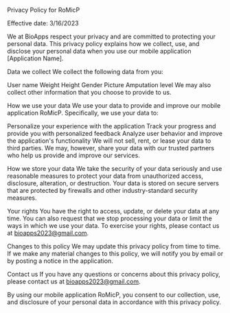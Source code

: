 Privacy Policy for RoMicP

Effective date: 3/16/2023

We at BioApps respect your privacy and are committed to protecting your personal data. This privacy policy explains how we collect, use, and disclose your personal data when you use our mobile application [Application Name].

Data we collect
We collect the following data from you:

User name
Weight
Height
Gender
Picture
Amputation level
We may also collect other information that you choose to provide to us.

How we use your data
We use your data to provide and improve our mobile application RoMicP. Specifically, we use your data to:

Personalize your experience with the application
Track your progress and provide you with personalized feedback
Analyze user behavior and improve the application's functionality
We will not sell, rent, or lease your data to third parties. We may, however, share your data with our trusted partners who help us provide and improve our services.

How we store your data
We take the security of your data seriously and use reasonable measures to protect your data from unauthorized access, disclosure, alteration, or destruction. Your data is stored on secure servers that are protected by firewalls and other industry-standard security measures.

Your rights
You have the right to access, update, or delete your data at any time. You can also request that we stop processing your data or limit the ways in which we use your data. To exercise your rights, please contact us at bioapps2023@gmail.com.

Changes to this policy
We may update this privacy policy from time to time. If we make any material changes to this policy, we will notify you by email or by posting a notice in the application.

Contact us
If you have any questions or concerns about this privacy policy, please contact us at bioapps2023@gmail.com.

By using our mobile application RoMicP, you consent to our collection, use, and disclosure of your personal data in accordance with this privacy policy.
